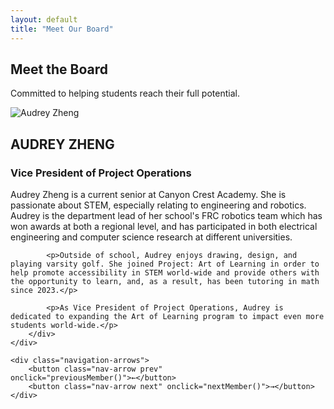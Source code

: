 ```yaml
---
layout: default
title: "Meet Our Board"
---
```


<section class="page-header">
    <h1>Meet the Board</h1>
    <p class="page-subtitle">Committed to helping students reach their full potential.</p>
</section>

<section class="board-member-feature">
    <div class="board-member-container">
        <div class="board-member-image">
            <img src="{{ '/assets/images/team/audrey-zheng.jpg' | relative_url }}" alt="Audrey Zheng">
        </div>
        <div class="board-member-info">
            <h2>AUDREY ZHENG</h2>
            <h3>Vice President of Project Operations</h3>
            <p>Audrey Zheng is a current senior at Canyon Crest Academy. She is passionate about STEM, especially relating to engineering and robotics. Audrey is the department lead of her school's FRC robotics team which has won awards at both a regional level, and has participated in both electrical engineering and computer science research at different universities.</p>
            
            <p>Outside of school, Audrey enjoys drawing, design, and playing varsity golf. She joined Project: Art of Learning in order to help promote accessibility in STEM world-wide and provide others with the opportunity to learn, and, as a result, has been tutoring in math since 2023.</p>
            
            <p>As Vice President of Project Operations, Audrey is dedicated to expanding the Art of Learning program to impact even more students world-wide.</p>
        </div>
    </div>
    
    <div class="navigation-arrows">
        <button class="nav-arrow prev" onclick="previousMember()">←</button>
        <button class="nav-arrow next" onclick="nextMember()">→</button>
    </div>
</section>

<script>
// Add navigation functionality when you have multiple board members
function previousMember() {
    // Implementation for previous board member
}

function nextMember() {
    // Implementation for next board member  
}
</script>
